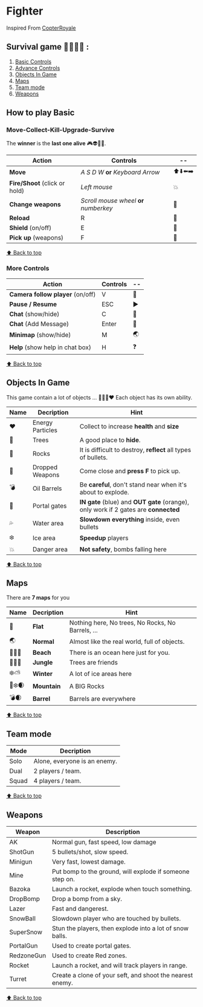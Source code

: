 # Fighter

Inspired From [CopterRoyale](https://www.coolmathgames.com/0-copter-royale)
 
## Survival game :gun::runner::skull::musical_note: :

 1. [Basic Controls](#move-collect-kill-upgrade-survive)
 2.  [Advance Controls](#more-controls)
 3. [Objects In Game](#objects-in-game)
 4. [Maps](#maps)
 5. [Team mode](#team-mode)
 6. [Weapons](#weapons)


## How to play  Basic

### Move-Collect-Kill-Upgrade-Survive 
The **winner** is the **last one alive** :video_game::alien::sparkling_heart::collision:.
 
| **Action** | **Controls** | -- |
|--|--|--|
| **Move** | *A S D W* **or** *Keyboard Arrow*  | :arrow_up::arrow_down::arrow_left::arrow_right: |
| **Fire/Shoot** (click or hold)| *Left mouse* | :boom:  |
| **Change weapons** | *Scroll mouse wheel* **or** *numberkey* | :gun: |
| **Reload** | R | :arrows_counterclockwise: |
| **Shield** (on/off) | E | :radio_button: |
| **Pick up** (weapons)| F | :large_blue_diamond: |

[:arrow_up: Back to top](#Fighter)

### More Controls
| **Action** | **Controls** | -- |
|--|--|--|
| **Camera follow player** (on/off) | V | :cinema: |
| **Pause / Resume**| ESC | :arrow_forward: |
|**Chat** (show/hide)| C | :door: |
|**Chat** (Add Message)| Enter | :speech_balloon: |
|**Minimap** (show/hide)| M | :earth_asia: |
|**Help** (show help in chat box)| H | :question: |

[:arrow_up: Back to top](#Figther)

## Objects In Game
This game contain a lot of objects ... :deciduous_tree::volcano::gem::heart: Each object has its own ability.

|Name | Decription | Hint
|--|--|--|
|:heart:| Energy Particles | Collect to increase **health** and **size**| Don't eat to much, **bigger** = more bullet **hit** you|
|:deciduous_tree:| Trees | A good place to **hide**. | Shoot it to get **free energy** particles. |
|:moyai:| Rocks | It is difficult to destroy, **reflect** all types of bullets. | Destroy it to get **powerful weapons**.
|:gun:| Dropped Weapons | Come close and **press F** to pick up. | You can only have **up to 4 weapons**, Pick up a new one to **drop** the current one.
|:bomb:| Oil Barrels | Be **careful**, don't stand near when it's about to explode. | **Smoke** is a signal. There are **powerfull weapons** that fall off when it explodes. 
|:milky_way:| Portal gates | **IN gate** (blue) and **OUT gate** (orange), only work if 2 gates are **connected** | Portal is **one way**, you can't go backwards. |
|:sweat_drops:| Water area | **Slowdown everything** inside, even bullets | You can easily escape from enemy's bullets in this area. |
|:snowflake:| Ice area | **Speedup** players | Runnaway from enemies and bullets |
|:collision:| Danger area | **Not safety**, bombs falling here | A lot of **energy particles** are created in this area.

[:arrow_up: Back to top](#Fighter)

## Maps
There are **7  maps**  for you

|Name| Decription | Hint |
|--|--|--|
|:black_square_button:| **Flat** | Nothing here, No trees, No Rocks, No Barrels, ... | Best performance !|
| :earth_asia: | **Normal** | Almost like the real world, full of objects. | The most beautiful scene. |
| :ocean::palm_tree::sun_with_face:| **Beach** | There is an ocean here just for you. | Let's swim... |
|:evergreen_tree::deciduous_tree::waxing_crescent_moon:| **Jungle** | Trees are friends | Hide and fight, shoot trees to get **free energy**. |
|:snowflake::partly_sunny:| **Winter** | A lot of ice areas here | Let's Skating. |
|:volcano::snowflake::waxing_crescent_moon:| **Mountain** | A BIG Rocks | Be careful with **reflection** effects. |
|:bomb::waxing_crescent_moon:| **Barrel** | Barrels are everywhere | **Destroy** all and pick up your **strongest weapons**!! |

[:arrow_up: Back to top](#Fighter)

## Team mode

|Mode| Decription |
|--|--|
| Solo | Alone, everyone is an enemy.
| Dual | 2 players / team.
| Squad | 4 players / team.

[:arrow_up: Back to top](#Fighter)

## Weapons

|Weapon| Description |
|--|--|
| AK | Normal gun, fast speed, low damage
| ShotGun | 5 bullets/shot, slow speed. 
| Minigun | Very fast, lowest damage.
| Mine | Put bomp to the ground, will explode if someone step on.
| Bazoka | Launch a rocket, explode when touch something.
| DropBomp | Drop a bomp from a sky.
| Lazer | Fast and dangerest.
| SnowBall | Slowdown player who are touched by bullets.
| SuperSnow | Stun the players, then explode into a lot of snow balls.
| PortalGun |Used to create portal gates.
| RedzoneGun | Used to create Red zones.
| Rocket | Launch a rocket, and will track players in range.
| Turret | Create a clone of your seft, and shoot the nearest enemy.

[:arrow_up: Back to top](#Fighter)

